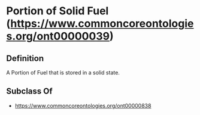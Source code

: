 # Portion of Solid Fuel (https://www.commoncoreontologies.org/ont00000039)

## Definition
A Portion of Fuel that is stored in a solid state.

## Subclass Of
- https://www.commoncoreontologies.org/ont00000838

